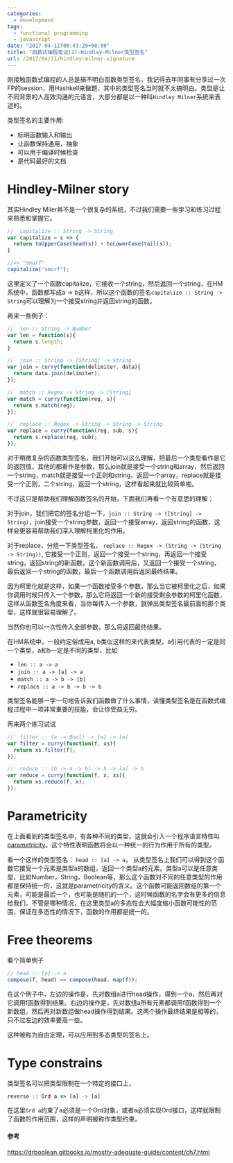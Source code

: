 ```yaml
---
categories:
  - development
tags:
  - functional programming
  - javascript
date: "2017-04-11T08:43:29+08:00"
title: "函数式编程笔记(2)-Hindley-Milner类型签名"
url: /2017/04/11/hindley-milner-signature
---
```


刚接触函数式编程的人总是搞不明白函数类型签名，我记得去年同事有分享过一次FP的session，用Hashkell来做题，其中的类型签名当时就不太搞明白。类型是让不同背景的人高效沟通的元语言，大部分都是以一种叫`Hindley Milner`系统来表述的。

类型签名的主要作用:

* 标明函数输入和输出
* 让函数保持通用，抽象
* 可以用于编译时候检查
* 是代码最好的文档

# Hindley-Milner story
其实Hindley Miler并不是一个很复杂的系统，不过我们需要一些学习和练习过程来熟悉和掌握它。

```javascript
//  capitalize :: String -> String
var capitalize = s => {
  return toUpperCase(head(s)) + toLowerCase(tail(s));
}

//=> "Smurf"
capitalize("smurf");
```
这里定义了一个函数capitalize，它接收一个string，然后返回一个string，在HM系统中，函数都写成a -> b这样，所以这个函数的签名`capitalize :: String -> String`可以理解为一个接受string并返回string的函数。

再来一些例子：
```javascript
//  len :: String -> Number
var len = function(s){
  return s.length;
}

//  join :: String -> [String] -> String
var join = curry(function(delimiter, data){
  return data.join(delimiter);
});

//  match :: Regex -> String -> [String]
var match = curry(function(reg, s){
  return s.match(reg);
});

//  replace :: Regex -> String -> String -> String
var replace = curry(function(reg, sub, s){
  return s.replace(reg, sub);
});
```

对于稍微复杂的函数类型签名，我们开始可以这么理解，把最后一个类型看作是它的返回值，其他的都看作是参数，那么join就是接受一个string和array，然后返回一个string，match就是接受一个正则和string，返回一个array，replace就是接受一个正则，二个string，返回一个string，这样看起来就比较简单啦。

不过这只是帮助我们理解函数签名的开始，下面我们再看一个有意思的理解：

对于join，我们把它的签名分组一下，`join :: String -> ([String] -> String)`，join接受一个string参数，返回一个接受array，返回string的函数，这样会更容易帮助我们深入理解柯里化的作用。

对于replace，分组一下类型签名， `replace :: Regex -> (String -> (String -> String))`, 它接受一个正则，返回一个接受一个string，再返回一个接受string，返回string的新函数，这个新函数调用后，又返回一个接受一个string，最后返回一个string的函数，最后一个函数调用后返回最终结果。

因为柯里化就是这样，如果一个函数接受多个参数，那么当它被柯里化之后，如果你调用时候只传入一个参数，那么它将返回一个新的接受剩余参数的柯里化函数，这样从函数签名角度来看，当你每传入一个参数，就弹出类型签名最前面的那个类型，这样就很容易理解了。

当然你也可以一次性传入全部参数，那么将返回最终结果。

在HM系统中，一般约定俗成用a, b类似这样的来代表类型，a引用代表的一定是同一个类型，a和b一定是不同的类型，比如

* `len :: a -> a`
* `join :: a -> [a] -> a`
* `match :: a -> b -> [b]`
* `replace :: a -> b -> b -> b`

类型签名能够一字一句地告诉我们函数做了什么事情，读懂类型签名是在函数式编程过程中一项非常重要的技能，会让你受益无穷。

再来两个练习试试

```javascript
//  filter :: (a -> Bool) -> [a] -> [a]
var filter = curry(function(f, xs){
  return xs.filter(f);
});

//  reduce :: (b -> a -> b) -> b -> [a] -> b
var reduce = curry(function(f, x, xs){
  return xs.reduce(f, x);
});
```

# Parametricity

在上面看到的类型签名中，有各种不同的类型，这就会引入一个程序语言特性叫[parametricity](http://en.wikipedia.org/wiki/Parametricity)。这个特性表明函数将会以一种统一的行为作用于所有的类型。

看一个这样的类型签名： `head :: [a] -> a`， 从类型签名上我们可以得到这个函数它接受一个元素是类型a的数组，返回一个类型a的元素。类型a可以是任意类型，比如Number，String，Boolean等，那么这个函数对不同的任意类型的作用都是保持统一的，这就是parametricity的含义。这个函数可能返回数组的第一个元素，可能是最后一个，也可能是随机的一个，这时候函数的名字会有更多的信息给我们，不管是哪种情况，在这里类型a的多态性会大幅度缩小函数可能性的范围，保证在多态性的情况下，函数的作用都是统一的。

# Free theorems

看个简单例子
```javascript
// head :: [a] -> a
compose(f, head) == compose(head, map(f));
```
在这个例子中，左边的操作是，先对数组a进行head操作，得到一个a，然后再对它调用f函数得到结果。右边的操作是，先对数组a所有元素都调用f函数得到一个新数组，然后再对新数组做head操作得到结果。这两个操作最终结果是相等的，只不过左边的效率要高一些。

这种被称为自由定理，可以应用到多态类型的签名上。

# Type constrains

类型签名可以把类型限制在一个特定的接口上，

```javascript
reverse :: Ord a => [a] -> [a]
```
在这里`Ord a`约束了a必须是一个Ord对象，或者a必须实现Ord接口，这样就限制了函数的作用范围，这样的声明被称作类型约束。

#### 参考
https://drboolean.gitbooks.io/mostly-adequate-guide/content/ch7.html